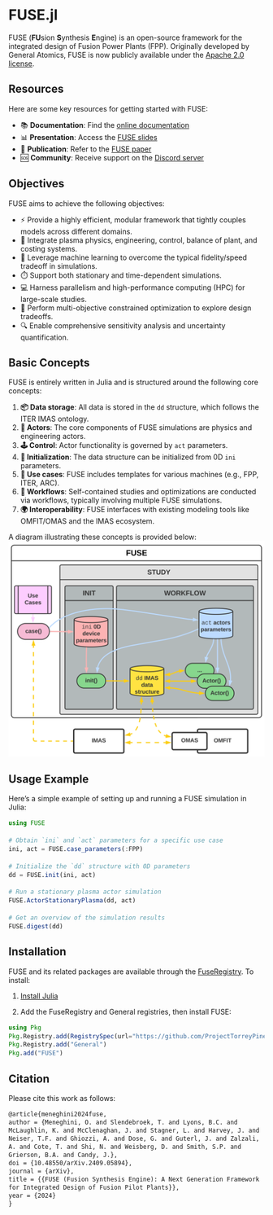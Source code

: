 # FUSE.jl

FUSE (**FU**sion **S**ynthesis **E**ngine) is an open-source framework for the integrated design of Fusion Power Plants (FPP). Originally developed by General Atomics, FUSE is now publicly available under the [Apache 2.0 license](https://fuse.help/dev/notice.html).

## Resources

Here are some key resources for getting started with FUSE:

* 📚 **Documentation**: Find the [online documentation](https://fuse.help)
* 📊 **Presentation**: Access the [FUSE slides](https://tinyurl.com/FUSEslideDeck)
* 📜 **Publication**: Refer to the [FUSE paper](https://arxiv.org/abs/2409.05894)
* 🆘 **Community**: Receive support on the [Discord server](https://discord.gg/CbjpZH9SKM)

## Objectives

FUSE aims to achieve the following objectives:

* ⚡ Provide a highly efficient, modular framework that tightly couples models across different domains.
* 🧩 Integrate plasma physics, engineering, control, balance of plant, and costing systems.
* 🤖 Leverage machine learning to overcome the typical fidelity/speed tradeoff in simulations.
* ⏱️ Support both stationary and time-dependent simulations.
* 💻 Harness parallelism and high-performance computing (HPC) for large-scale studies.
* 🎯 Perform multi-objective constrained optimization to explore design tradeoffs.
* 🔍 Enable comprehensive sensitivity analysis and uncertainty quantification.

## Basic Concepts

FUSE is entirely written in Julia and is structured around the following core concepts:

1. **📦 Data storage**: All data is stored in the `dd` structure, which follows the ITER IMAS ontology.
2. **🧠 Actors**: The core components of FUSE simulations are physics and engineering actors.
3. **🕹️ Control**: Actor functionality is governed by `act` parameters.
4. **🚀 Initialization**: The data structure can be initialized from 0D `ini` parameters.
5. **🔧 Use cases**: FUSE includes templates for various machines (e.g., FPP, ITER, ARC).
6. **🔄 Workflows**: Self-contained studies and optimizations are conducted via workflows, typically involving multiple FUSE simulations.
7. **🌍 Interoperability**: FUSE interfaces with existing modeling tools like OMFIT/OMAS and the IMAS ecosystem.

A diagram illustrating these concepts is provided below:  
![FUSE Diagram](./docs/src/assets/FUSE.svg)

## Usage Example

Here’s a simple example of setting up and running a FUSE simulation in Julia:

```julia
using FUSE

# Obtain `ini` and `act` parameters for a specific use case
ini, act = FUSE.case_parameters(:FPP)

# Initialize the `dd` structure with 0D parameters
dd = FUSE.init(ini, act)

# Run a stationary plasma actor simulation
FUSE.ActorStationaryPlasma(dd, act)

# Get an overview of the simulation results
FUSE.digest(dd)
```

## Installation

FUSE and its related packages are available through the [FuseRegistry](https://github.com/ProjectTorreyPines/FuseRegistry.jl/). To install:

1. [Install Julia](https://github.com/JuliaLang/juliaup?tab=readme-ov-file#juliaup---julia-version-manager)

2. Add the FuseRegistry and General registries, then install FUSE:

```julia
using Pkg
Pkg.Registry.add(RegistrySpec(url="https://github.com/ProjectTorreyPines/FuseRegistry.jl.git"))
Pkg.Registry.add("General")
Pkg.add("FUSE")
```

## Citation

Please cite this work as follows:

```
@article{meneghini2024fuse,
author = {Meneghini, O. and Slendebroek, T. and Lyons, B.C. and McLaughlin, K. and McClenaghan, J. and Stagner, L. and Harvey, J. and Neiser, T.F. and Ghiozzi, A. and Dose, G. and Guterl, J. and Zalzali, A. and Cote, T. and Shi, N. and Weisberg, D. and Smith, S.P. and Grierson, B.A. and Candy, J.},
doi = {10.48550/arXiv.2409.05894},
journal = {arXiv},
title = {{FUSE (Fusion Synthesis Engine): A Next Generation Framework for Integrated Design of Fusion Pilot Plants}},
year = {2024}
}
```
